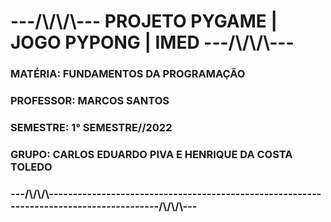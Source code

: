 <h1> ---/\/\/\--- PROJETO PYGAME | JOGO PYPONG | IMED ---/\/\/\--- </h1>
<h3> MATÉRIA: FUNDAMENTOS DA PROGRAMAÇÃO </h3>
<h3> PROFESSOR: MARCOS SANTOS </h3>
<h3> SEMESTRE: 1° SEMESTRE//2022 </h3>
<h3> GRUPO: CARLOS EDUARDO PIVA E HENRIQUE DA COSTA TOLEDO </h3>
<h3> ---/\/\/\----------------------------------------------------------------------------------------/\/\/\--- </h3>
